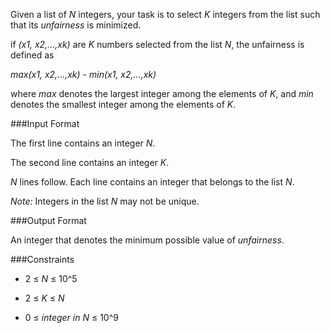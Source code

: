 Given a list of *N* integers, your task is to select *K* integers from the list such that its *unfairness* is minimized.

if *(x1, x2,...,xk)* are *K* numbers selected from the list *N*, the unfairness is defined as

*max(x1, x2,...,xk) - min(x1, x2,...,xk)*

where *max* denotes the largest integer among the elements of *K*, and *min* denotes the smallest integer among the elements of *K*.

###Input Format 

The first line contains an integer *N*.

The second line contains an integer *K*. 

*N* lines follow. Each line contains an integer that belongs to the list *N*.

*Note:* Integers in the list *N* may not be unique.

###Output Format 

An integer that denotes the minimum possible value of *unfairness*.

###Constraints 

* 2 ≤ *N* ≤ 10^5

* 2 ≤ *K* ≤ *N*

* 0 ≤ *integer in N* ≤ 10^9

